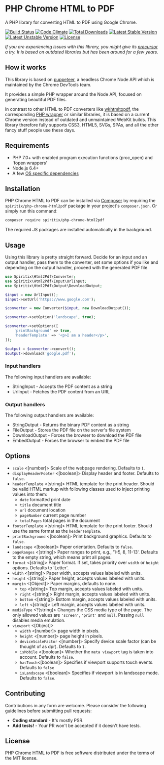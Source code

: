 # PHP Chrome HTML to PDF

A PHP library for converting HTML to PDF using Google Chrome.

[![Build Status](https://travis-ci.org/spiritix/php-chrome-html2pdf.svg?branch=master)](https://travis-ci.org/spiritix/php-chrome-html2pdf)
[![Code Climate](https://codeclimate.com/github/spiritix/php-chrome-html2pdf/badges/gpa.svg)](https://codeclimate.com/github/spiritix/php-chrome-html2pdf)
[![Total Downloads](https://poser.pugx.org/spiritix/php-chrome-html2pdf/d/total.svg)](https://packagist.org/packages/spiritix/php-chrome-html2pdf)
[![Latest Stable Version](https://poser.pugx.org/spiritix/php-chrome-html2pdf/v/stable.svg)](https://packagist.org/packages/spiritix/php-chrome-html2pdf)
[![Latest Unstable Version](https://poser.pugx.org/spiritix/php-chrome-html2pdf/v/unstable.svg)](https://packagist.org/packages/spiritix/php-chrome-html2pdf)
[![License](https://poser.pugx.org/spiritix/php-chrome-html2pdf/license.svg)](https://packagist.org/packages/spiritix/php-chrome-html2pdf)

*If you are experiencing issues with this library, you might give its [precursor](https://github.com/spiritix/html-to-pdf) a try.*
*It is based on outdated libraries but has been around for a few years.*

## How it works

This library is based on [puppeteer](https://github.com/GoogleChrome/puppeteer), a headless Chrome Node API which is 
maintained by the Chrome DevTools team.

It provides a simple PHP wrapper around the Node API, focused on generating beautiful PDF files.

In contrast to other HTML to PDF converters like [wkhtmltopdf](https://wkhtmltopdf.org/), the corresponding 
[PHP wrapper](https://github.com/spiritix/html-to-pdf) or similar libraries, it is based on a current Chrome version 
instead of outdated and unmaintained WebKit builds. This library therefore fully supports CSS3, HTML5, SVGs, SPAs, 
and all the other fancy stuff people use these days.

## Requirements

- PHP 7.0+ with enabled program execution functions (proc_open) and 'fopen wrappers'
- Node.js 6.4+
- A few [OS specific dependencies](https://github.com/GoogleChrome/puppeteer/blob/master/docs/troubleshooting.md)

## Installation

PHP Chrome HTML to PDF can be installed via [Composer](http://getcomposer.org) by requiring the
`spiritix/php-chrome-html2pdf` package in your project's `composer.json`.
Or simply run this command:

```sh
composer require spiritix/php-chrome-html2pdf
```

The required JS packages are installed automatically in the background.

## Usage

Using this library is pretty straight forward. Decide for an input and an output handler, pass them to the converter, 
set some options if you like and depending on the output handler, proceed with the generated PDF file.

```php
use Spiritix\Html2Pdf\Converter;
use Spiritix\Html2Pdf\Input\UrlInput;
use Spiritix\Html2Pdf\Output\DownloadOutput;

$input = new UrlInput();
$input->setUrl('https://www.google.com');

$converter = new Converter($input, new DownloadOutput());

$converter->setOption('landscape', true);

$converter->setOptions([
    'printBackground' => true,
    'headerTemplate' => '<p>I am a header</p>',
]);

$output = $converter->convert();
$output->download('google.pdf');
```

### Input handlers

The following input handlers are available:

- StringInput - Accepts the PDF content as a string
- UrlInput - Fetches the PDF content from an URL

### Output handlers

The following output handlers are available:

- StringOutput - Returns the binary PDF content as a string
- FileOutput - Stores the PDF file on the server's file system
- DownloadOutput - Forces the browser to download the PDF file
- EmbedOutput - Forces the browser to embed the PDF file

## Options

- `scale` <[number]> Scale of the webpage rendering. Defaults to `1`.
- `displayHeaderFooter` <[boolean]> Display header and footer. Defaults to `false`.
- `headerTemplate` <[string]> HTML template for the print header. Should be valid HTML markup with following classes used to inject printing values into them:
    - `date` formatted print date
    - `title` document title
    - `url` document location
    - `pageNumber` current page number
    - `totalPages` total pages in the document
- `footerTemplate` <[string]> HTML template for the print footer. Should use the same format as the `headerTemplate`.
- `printBackground` <[boolean]> Print background graphics. Defaults to `false`.
- `landscape` <[boolean]> Paper orientation. Defaults to `false`.
- `pageRanges` <[string]> Paper ranges to print, e.g., '1-5, 8, 11-13'. Defaults to the empty string, which means print all pages.
- `format` <[string]> Paper format. If set, takes priority over `width` or `height` options. Defaults to 'Letter'.
- `width` <[string]> Paper width, accepts values labeled with units.
- `height` <[string]> Paper height, accepts values labeled with units.
- `margin` <[Object]> Paper margins, defaults to none.
    - `top` <[string]> Top margin, accepts values labeled with units.
    - `right` <[string]> Right margin, accepts values labeled with units.
    - `bottom` <[string]> Bottom margin, accepts values labeled with units.
    - `left` <[string]> Left margin, accepts values labeled with units.
- `mediaType` <?[string]> Changes the CSS media type of the page. The only allowed values are `'screen'`, `'print'` and `null`. Passing `null` disables media emulation.
- `viewport` <[Object]>
    - `width` <[number]> page width in pixels.
    - `height` <[number]> page height in pixels.
    - `deviceScaleFactor` <[number]> Specify device scale factor (can be thought of as dpr). Defaults to `1`.
    - `isMobile` <[boolean]> Whether the `meta viewport` tag is taken into account. Defaults to `false`.
    - `hasTouch`<[boolean]> Specifies if viewport supports touch events. Defaults to `false`
    - `isLandscape` <[boolean]> Specifies if viewport is in landscape mode. Defaults to `false`.

## Contributing

Contributions in any form are welcome.
Please consider the following guidelines before submitting pull requests:

- **Coding standard** - It's mostly PSR. 
- **Add tests!** - Your PR won't be accepted if it doesn't have tests.

## License

PHP Chrome HTML to PDF is free software distributed under the terms of the MIT license.
